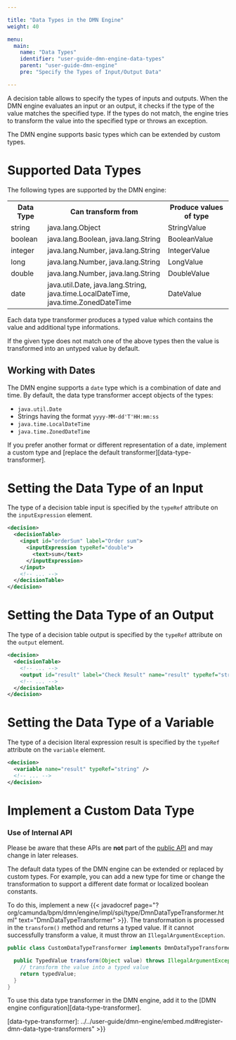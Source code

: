 ```yaml
---

title: "Data Types in the DMN Engine"
weight: 40

menu:
  main:
    name: "Data Types"
    identifier: "user-guide-dmn-engine-data-types"
    parent: "user-guide-dmn-engine"
    pre: "Specify the Types of Input/Output Data"

---
```


A decision table allows to specify the types of inputs and outputs. When the
DMN engine evaluates an input or an output, it checks if the type of the
value matches the specified type. If the types do not match, the engine
tries to transform the value into the specified type or throws an exception.

The DMN engine supports basic types which can be extended by custom types.


# Supported Data Types

The following types are supported by the DMN engine:

<table class="table table-striped">
  <tr>
    <th>Data Type</th>
    <th>Can transform from</th>
    <th>Produce values of type</th>
  </tr>
  <tr>
    <td>string</td>
    <td>java.lang.Object</td>
    <td>StringValue</td>
  </tr>
  <tr>
    <td>boolean</td>
    <td>java.lang.Boolean, java.lang.String</td>
    <td>BooleanValue</td>
  </tr>
  <tr>
    <td>integer</td>
    <td>java.lang.Number, java.lang.String</td>
    <td>IntegerValue</td>
  </tr>
  <tr>
    <td>long</td>
    <td>java.lang.Number, java.lang.String</td>
    <td>LongValue</td>
  </tr>
  <tr>
    <td>double</td>
    <td>java.lang.Number, java.lang.String</td>
    <td>DoubleValue</td>
  </tr>
  <tr>
    <td>date</td>
    <td>
        java.util.Date, java.lang.String, <br>
        java.time.LocalDateTime, java.time.ZonedDateTime
    </td>
    <td>DateValue</td>
  </tr>
</table>

Each data type transformer produces a typed value which contains the value and
additional type informations.

If the given type does not match one of the above types then the value is
transformed into an untyped value by default.

## Working with Dates

The DMN engine supports a `date` type which is a combination of date and time.
By default, the data type transformer accept objects of the types:

* `java.util.Date`
* Strings having the format `yyyy-MM-dd'T'HH:mm:ss`
* `java.time.LocalDateTime`
* `java.time.ZonedDateTime` 

If you prefer another format or different representation of a date,
implement a custom type and [replace the default transformer][data-type-transformer].

# Setting the Data Type of an Input

The type of a decision table input is specified by the `typeRef` attribute on the
`inputExpression` element.

```xml
<decision>
  <decisionTable>
    <input id="orderSum" label="Order sum">
      <inputExpression typeRef="double">
        <text>sum</text>
      </inputExpression>
    </input>
    <!-- ... -->
  </decisionTable>
</decision>
```

# Setting the Data Type of an Output

The type of a decision table output is specified by the `typeRef` attribute on the `output`
element.

```xml
<decision>
  <decisionTable>
    <!-- ... -->
    <output id="result" label="Check Result" name="result" typeRef="string" />
    <!-- ... -->
  </decisionTable>
</decision>
```

# Setting the Data Type of a Variable

The type of a decision literal expression result is specified by the `typeRef` attribute on the `variable`
element.

```xml
<decision>
  <variable name="result" typeRef="string" />
  <!-- ... -->
</decision>
```

# Implement a Custom Data Type

### Use of Internal API

Please be aware that these APIs are **not** part of the [public API](../../introduction/public-api.md) and may change in later releases.



The default data types of the DMN engine can be extended or replaced by custom
types. For example, you can add a new type for time or change the
transformation to support a different date format or localized boolean
constants.

To do this, implement a new {{< javadocref
page="?org/camunda/bpm/dmn/engine/impl/spi/type/DmnDataTypeTransformer.html"
text="DmnDataTypeTransformer" >}}. The transformation is processed in the
`transform()` method and returns a typed value. If it cannot successfully transform a value,
it must throw an `IllegalArgumentException`.

```java
public class CustomDataTypeTransformer implements DmnDataTypeTransformer {

  public TypedValue transform(Object value) throws IllegalArgumentException {
    // transform the value into a typed value
    return typedValue;
  }
}
```

To use this data type transformer in the DMN engine, add it to the
[DMN engine configuration][data-type-transformer].


[data-type-transformer]: ../../user-guide/dmn-engine/embed.md#register-dmn-data-type-transformers" >}}
